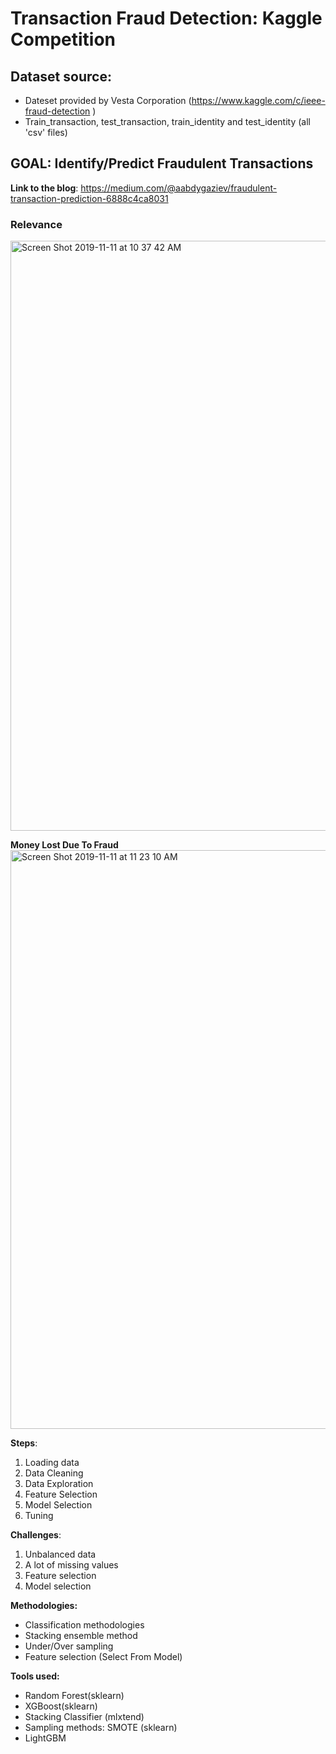 # Transaction Fraud Detection: Kaggle Competition

## Dataset source:
* Dateset provided by Vesta Corporation (https://www.kaggle.com/c/ieee-fraud-detection )
* Train_transaction, test_transaction, train_identity and test_identity (all 'csv' files)

## GOAL: **Identify/Predict Fraudulent Transactions**
**Link to the blog**: https://medium.com/@aabdygaziev/fraudulent-transaction-prediction-6888c4ca8031

### Relevance
<img width="944" alt="Screen Shot 2019-11-11 at 10 37 42 AM" src="https://user-images.githubusercontent.com/45387763/68604364-eb131a00-046f-11ea-8708-50db0dd62e46.png">

**Money Lost Due To Fraud**
<img width="926" alt="Screen Shot 2019-11-11 at 11 23 10 AM" src="https://user-images.githubusercontent.com/45387763/68607229-c326b500-0475-11ea-9116-ca9147afd7f9.png">

**Steps**:
1. Loading data
2. Data Cleaning
3. Data Exploration
4. Feature Selection
5. Model Selection
6. Tuning

**Challenges**:
1. Unbalanced data
2. A lot of missing values
3. Feature selection 
4. Model selection

**Methodologies:**
- Classification methodologies
- Stacking ensemble method
- Under/Over sampling
- Feature selection (Select From Model)

**Tools used:**
- Random Forest(sklearn)
- XGBoost(sklearn)
- Stacking Classifier (mlxtend)
- Sampling methods: SMOTE (sklearn)
- LightGBM


